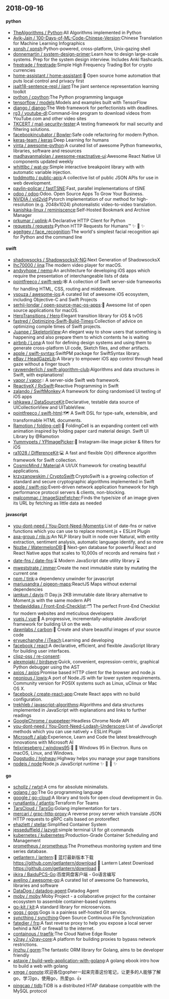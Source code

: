 ## 2018-09-16

#### python
* [TheAlgorithms / Python](https://github.com/TheAlgorithms/Python):All Algorithms implemented in Python
* [Avik-Jain / 100-Days-of-ML-Code-Chinese-Version](https://github.com/Avik-Jain/100-Days-of-ML-Code-Chinese-Version):Chinese Translation for Machine Learning Infographics
* [xonsh / xonsh](https://github.com/xonsh/xonsh):Python-powered, cross-platform, Unix-gazing shell
* [donnemartin / system-design-primer](https://github.com/donnemartin/system-design-primer):Learn how to design large-scale systems. Prep for the system design interview. Includes Anki flashcards.
* [freqtrade / freqtrade](https://github.com/freqtrade/freqtrade):Simple High Frequency Trading Bot for crypto currencies
* [home-assistant / home-assistant](https://github.com/home-assistant/home-assistant):🏡
Open source home automation that puts local control and privacy first
* [jsalt18-sentence-repl / jiant](https://github.com/jsalt18-sentence-repl/jiant):The jiant sentence representation learning toolkit
* [python / cpython](https://github.com/python/cpython):The Python programming language
* [tensorflow / models](https://github.com/tensorflow/models):Models and examples built with TensorFlow
* [django / django](https://github.com/django/django):The Web framework for perfectionists with deadlines.
* [rg3 / youtube-dl](https://github.com/rg3/youtube-dl):Command-line program to download videos from YouTube.com and other video sites
* [TKCERT / mail-security-tester](https://github.com/TKCERT/mail-security-tester):A testing framework for mail security and filtering solutions.
* [facebookincubator / Bowler](https://github.com/facebookincubator/Bowler):Safe code refactoring for modern Python.
* [keras-team / keras](https://github.com/keras-team/keras):Deep Learning for humans
* [vinta / awesome-python](https://github.com/vinta/awesome-python):A curated list of awesome Python frameworks, libraries, software and resources
* [madhavanmalolan / awesome-reactnative-ui](https://github.com/madhavanmalolan/awesome-reactnative-ui):Awesome React Native UI components updated weekly
* [whittlbc / wat-py](https://github.com/whittlbc/wat-py):Simple interactive breakpoint library with with automatic variable injection.
* [toddmotto / public-apis](https://github.com/toddmotto/public-apis):A collective list of public JSON APIs for use in web development.
* [pavlin-policar / fastTSNE](https://github.com/pavlin-policar/fastTSNE):Fast, parallel implementations of tSNE
* [odoo / odoo](https://github.com/odoo/odoo):Odoo. Open Source Apps To Grow Your Business.
* [NVIDIA / vid2vid](https://github.com/NVIDIA/vid2vid):Pytorch implementation of our method for high-resolution (e.g. 2048x1024) photorealistic video-to-video translation.
* [kanishka-linux / reminiscence](https://github.com/kanishka-linux/reminiscence):Self-Hosted Bookmark and Archive Manager
* [prkumar / uplink](https://github.com/prkumar/uplink):A Declarative HTTP Client for Python
* [requests / requests](https://github.com/requests/requests):Python HTTP Requests for Humans™
✨
🍰
✨
* [ageitgey / face_recognition](https://github.com/ageitgey/face_recognition):The world's simplest facial recognition api for Python and the command line

#### swift
* [shadowsocks / ShadowsocksX-NG](https://github.com/shadowsocks/ShadowsocksX-NG):Next Generation of ShadowsocksX
* [lhc70000 / iina](https://github.com/lhc70000/iina):The modern video player for macOS.
* [andyyhope / nemo](https://github.com/andyyhope/nemo):An architecture for developing iOS apps which require the presentation of interchangeable lists of data
* [pointfreeco / swift-web](https://github.com/pointfreeco/swift-web):🕸
A collection of Swift server-side frameworks for handling HTML, CSS, routing and middleware.
* [vsouza / awesome-ios](https://github.com/vsouza/awesome-ios):A curated list of awesome iOS ecosystem, including Objective-C and Swift Projects
* [serhii-londar / open-source-mac-os-apps](https://github.com/serhii-londar/open-source-mac-os-apps):🚀
Awesome list of open source applications for macOS.
* [HeroTransitions / Hero](https://github.com/HeroTransitions/Hero):Elegant transition library for iOS & tvOS
* [fastred / Optimizing-Swift-Build-Times](https://github.com/fastred/Optimizing-Swift-Build-Times):Collection of advice on optimizing compile times of Swift projects.
* [Juanpe / SkeletonView](https://github.com/Juanpe/SkeletonView):An elegant way to show users that something is happening and also prepare them to which contents he is waiting
* [airbnb / Lona](https://github.com/airbnb/Lona):A tool for defining design systems and using them to generate cross-platform UI code, Sketch files, and other artifacts.
* [apple / swift-syntax](https://github.com/apple/swift-syntax):SwiftPM package for SwiftSyntax library.
* [eBay / HeadGazeLib](https://github.com/eBay/HeadGazeLib):A library to empower iOS app control through head gaze without a finger touch
* [raywenderlich / swift-algorithm-club](https://github.com/raywenderlich/swift-algorithm-club):Algorithms and data structures in Swift, with explanations!
* [vapor / vapor](https://github.com/vapor/vapor):💧
A server-side Swift web framework.
* [ReactiveX / RxSwift](https://github.com/ReactiveX/RxSwift):Reactive Programming in Swift
* [zalando / SwiftMonkey](https://github.com/zalando/SwiftMonkey):A framework for doing randomised UI testing of iOS apps
* [ishkawa / DataSourceKit](https://github.com/ishkawa/DataSourceKit):Declarative, testable data source of UICollectionView and UITableView.
* [pointfreeco / swift-html](https://github.com/pointfreeco/swift-html):🗺
A Swift DSL for type-safe, extensible, and transformable HTML documents.
* [Ramotion / folding-cell](https://github.com/Ramotion/folding-cell):📃
FoldingCell is an expanding content cell with animation inspired by folding paper card material design. Swift UI Library by @Ramotion
* [Yummypets / YPImagePicker](https://github.com/Yummypets/YPImagePicker):📸
Instagram-like image picker & filters for iOS
* [ra1028 / DifferenceKit](https://github.com/ra1028/DifferenceKit):💻
A fast and flexible O(n) difference algorithm framework for Swift collection.
* [CosmicMind / Material](https://github.com/CosmicMind/Material):A UI/UX framework for creating beautiful applications.
* [krzyzanowskim / CryptoSwift](https://github.com/krzyzanowskim/CryptoSwift):CryptoSwift is a growing collection of standard and secure cryptographic algorithms implemented in Swift
* [apple / swift-nio](https://github.com/apple/swift-nio):Event-driven network application framework for high performance protocol servers & clients, non-blocking.
* [malcommac / ImageSizeFetcher](https://github.com/malcommac/ImageSizeFetcher):Finds the type/size of an image given its URL by fetching as little data as needed

#### javascript
* [you-dont-need / You-Dont-Need-Momentjs](https://github.com/you-dont-need/You-Dont-Need-Momentjs):List of date-fns or native functions which you can use to replace moment.js + ESLint Plugin
* [axa-group / nlp.js](https://github.com/axa-group/nlp.js):An NLP library built in node over Natural, with entity extraction, sentiment analysis, automatic language identify, and so more
* [Nozbe / WatermelonDB](https://github.com/Nozbe/WatermelonDB):🍉
Next-gen database for powerful React and React Native apps that scales to 10,000s of records and remains fast
⚡️
* [date-fns / date-fns](https://github.com/date-fns/date-fns):⏳
Modern JavaScript date utility library
⌛️
* [mweststrate / immer](https://github.com/mweststrate/immer):Create the next immutable state by mutating the current one
* [npm / tink](https://github.com/npm/tink):a dependency unwinder for javascript
* [mariusandra / pigeon-maps](https://github.com/mariusandra/pigeon-maps):ReactJS Maps without external dependencies
* [iamkun / dayjs](https://github.com/iamkun/dayjs):⏰
Day.js 2KB immutable date library alternative to Moment.js with the same modern API
* [thedaviddias / Front-End-Checklist](https://github.com/thedaviddias/Front-End-Checklist):🗂
The perfect Front-End Checklist for modern websites and meticulous developers
* [vuejs / vue](https://github.com/vuejs/vue):🖖
A progressive, incrementally-adoptable JavaScript framework for building UI on the web.
* [dawnlabs / carbon](https://github.com/dawnlabs/carbon):🎨
Create and share beautiful images of your source code
* [eryuechanghe / iTeach](https://github.com/eryuechanghe/iTeach):Learning and developing
* [facebook / react](https://github.com/facebook/react):A declarative, efficient, and flexible JavaScript library for building user interfaces.
* [cliqz-oss / re-consent](https://github.com/cliqz-oss/re-consent):
* [alexmojaki / birdseye](https://github.com/alexmojaki/birdseye):Quick, convenient, expression-centric, graphical Python debugger using the AST
* [axios / axios](https://github.com/axios/axios):Promise based HTTP client for the browser and node.js
* [neonious / lowjs](https://github.com/neonious/lowjs):A port of Node.JS with far lower system requirements. Community version for POSIX systems such as Linux, uClinux or Mac OS X.
* [facebook / create-react-app](https://github.com/facebook/create-react-app):Create React apps with no build configuration.
* [trekhleb / javascript-algorithms](https://github.com/trekhleb/javascript-algorithms):Algorithms and data structures implemented in JavaScript with explanations and links to further readings
* [GoogleChrome / puppeteer](https://github.com/GoogleChrome/puppeteer):Headless Chrome Node API
* [you-dont-need / You-Dont-Need-Lodash-Underscore](https://github.com/you-dont-need/You-Dont-Need-Lodash-Underscore):List of JavaScript methods which you can use natively + ESLint Plugin
* [Microsoft / ailab](https://github.com/Microsoft/ailab):Experience, Learn and Code the latest breakthrough innovations with Microsoft AI
* [felixrieseberg / windows95](https://github.com/felixrieseberg/windows95):💩
🚀
Windows 95 in Electron. Runs on macOS, Linux, and Windows.
* [Dogstudio / highway](https://github.com/Dogstudio/highway):Highway helps you manage your page transitions
* [nodejs / node](https://github.com/nodejs/node):Node.js JavaScript runtime
✨
🐢
🚀
✨

#### go
* [schollz / rwtxt](https://github.com/schollz/rwtxt):A cms for absolute minimalists.
* [golang / go](https://github.com/golang/go):The Go programming language
* [google / go-cloud](https://github.com/google/go-cloud):A library and tools for open cloud development in Go.
* [runatlantis / atlantis](https://github.com/runatlantis/atlantis):Terraform For Teams
* [TarsCloud / TarsGo](https://github.com/TarsCloud/TarsGo):Golang implementation for tars .
* [mercari / grpc-http-proxy](https://github.com/mercari/grpc-http-proxy):A reverse proxy server which translate JSON HTTP requests to gRPC calls based on protoreflect
* [ehazlett / stellar](https://github.com/ehazlett/stellar):Simplified Container System
* [jesseduffield / lazygit](https://github.com/jesseduffield/lazygit):simple terminal UI for git commands
* [kubernetes / kubernetes](https://github.com/kubernetes/kubernetes):Production-Grade Container Scheduling and Management
* [prometheus / prometheus](https://github.com/prometheus/prometheus):The Prometheus monitoring system and time series database.
* [getlantern / lantern](https://github.com/getlantern/lantern):🔴
蓝灯最新版本下载 https://github.com/getlantern/download
🔴
Lantern Latest Download https://github.com/getlantern/download
🔴
* [iikira / BaiduPCS-Go](https://github.com/iikira/BaiduPCS-Go):百度网盘客户端 - Go语言编写
* [avelino / awesome-go](https://github.com/avelino/awesome-go):A curated list of awesome Go frameworks, libraries and software
* [DataDog / datadog-agent](https://github.com/DataDog/datadog-agent):Datadog Agent
* [moby / moby](https://github.com/moby/moby):Moby Project - a collaborative project for the container ecosystem to assemble container-based systems
* [go-kit / kit](https://github.com/go-kit/kit):A standard library for microservices.
* [gogs / gogs](https://github.com/gogs/gogs):Gogs is a painless self-hosted Git service.
* [syncthing / syncthing](https://github.com/syncthing/syncthing):Open Source Continuous File Synchronization
* [fatedier / frp](https://github.com/fatedier/frp):A fast reverse proxy to help you expose a local server behind a NAT or firewall to the internet.
* [containous / traefik](https://github.com/containous/traefik):The Cloud Native Edge Router
* [v2ray / v2ray-core](https://github.com/v2ray/v2ray-core):A platform for building proxies to bypass network restrictions.
* [jinzhu / gorm](https://github.com/jinzhu/gorm):The fantastic ORM library for Golang, aims to be developer friendly
* [astaxie / build-web-application-with-golang](https://github.com/astaxie/build-web-application-with-golang):A golang ebook intro how to build a web with golang
* [xmge / gonote](https://github.com/xmge/gonote):欢迎各位gopher一起来完善这份笔记，让更多的人能够了解go，学习go，使用go，热爱go.
👍
* [pingcap / tidb](https://github.com/pingcap/tidb):TiDB is a distributed HTAP database compatible with the MySQL protocol
